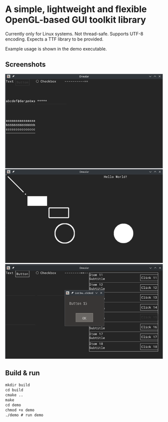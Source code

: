 
# A simple, lightweight and flexible OpenGL-based GUI toolkit library

Currently only for Linux systems. Not thread-safe. Supports UTF-8 encoding. 
Expects a TTF library to be provided.

Example usage is shown in the demo executable.

## Screenshots

![](screenshots/a.png)
![](screenshots/b.png)
![](screenshots/c.png)

## Build & run

```shell
mkdir build
cd build
cmake ..
make
cd demo
chmod +x demo
./demo # run demo
```
